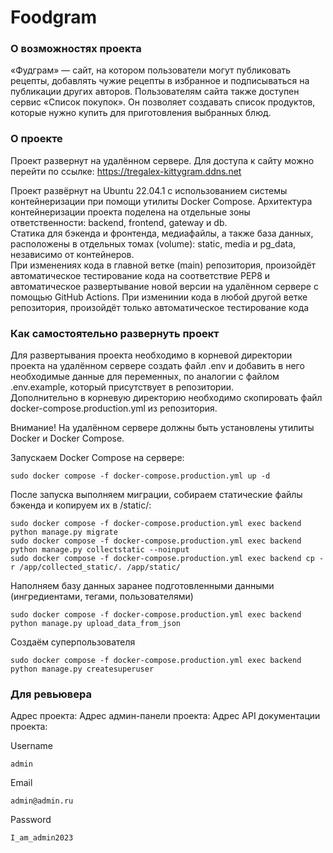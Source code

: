 # Foodgram

### О возможностях проекта
«Фудграм» — сайт, на котором пользователи могут публиковать рецепты, добавлять чужие рецепты в избранное и подписываться на публикации других авторов. Пользователям сайта также доступен сервис «Список покупок». Он позволяет создавать список продуктов, которые нужно купить для приготовления выбранных блюд.

### О проекте
Проект развернут на удалённом сервере.
Для доступа к сайту можно перейти по ссылке: https://tregalex-kittygram.ddns.net

Проект развёрнут на Ubuntu 22.04.1 с использованием системы контейнеризации при помощи утилиты Docker Compose. Архитектура контейнеризации проекта поделена на отдельные зоны ответственности: backend, frontend, gateway и db.<br>
Статика для бэкенда и фронтенда, медиафайлы, а также база данных, расположены в отдельных томах (volume): static, media и pg_data, независимо от контейнеров.<br>
При изменениях кода в главной ветке (main) репозитория, произойдёт автоматическое тестирование кода на соответствие PEP8 и автоматическое развертывание новой версии на удалённом сервере с помощью GitHub Actions. При изменинии кода в любой другой ветке репозитория, произойдёт только автоматическое тестирование кода<br>

### Как самостоятельно развернуть проект
Для развертывания проекта необходимо в корневой директории проекта на удалённом сервере создать файл .env и добавить в него необходимые данные для переменных, по аналогии с файлом .env.example, который присутствует в репозитории.<br>
Дополнительно в корневую директорию необходимо скопировать файл docker-compose.production.yml из репозитория.<br>

Внимание! На удалённом сервере должны быть установлены утилиты Docker и Docker Compose.<br>

Запускаем Docker Compose на сервере:
```
sudo docker compose -f docker-compose.production.yml up -d
```
После запуска выполняем миграции, собираем статические файлы бэкенда и копируем их в /static/:
```
sudo docker compose -f docker-compose.production.yml exec backend python manage.py migrate
sudo docker compose -f docker-compose.production.yml exec backend python manage.py collectstatic --noinput
sudo docker compose -f docker-compose.production.yml exec backend cp -r /app/collected_static/. /app/static/
```
Наполняем базу данных заранее подготовленными данными (ингредиентами, тегами, пользователями)
```
sudo docker compose -f docker-compose.production.yml exec backend python manage.py upload_data_from_json
```
Создаём суперпользователя
```
sudo docker compose -f docker-compose.production.yml exec backend python manage.py createsuperuser
```

### Для ревьювера
Адрес проекта: 
Адрес админ-панели проекта:
Адрес API документации проекта:

Username
```
admin
```
Email
```
admin@admin.ru
```
Password
```
I_am_admin2023
```
